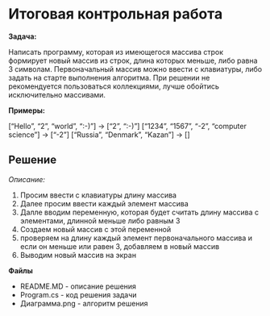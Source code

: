 # Итоговая контрольная работа #

**Задача:** 

Написать программу, которая из имеющегося массива строк формирует новый массив из строк, длина которых меньше, либо равна 3 символам. Первоначальный массив можно ввести с клавиатуры, либо задать на старте выполнения алгоритма. При решении не рекомендуется пользоваться коллекциями, лучше обойтись исключительно массивами.

__Примеры:__

[“Hello”, “2”, “world”, “:-)”] → [“2”, “:-)”]
[“1234”, “1567”, “-2”, “computer science”] → [“-2”]
[“Russia”, “Denmark”, “Kazan”] → []


## Решение ##

*Описание:*

1. Просим ввести с клавиатуры длину массива
2. Далее просим ввести каждый элемент массива
3. Далле вводим переменную, которая будет считать длину массива с элементами, длинной меньше либо равным 3
4. Создаем новый массив с этой переменной
5. проверяем на длину каждый элемент первоначального массива и если он меньше или равен 3, добавляем в новый массив
6. Выводим новый массив на экран

**Файлы**
* README.MD - описание решения
* Program.cs - код решения задачи
* Диаграмма.png - алгоритм решения